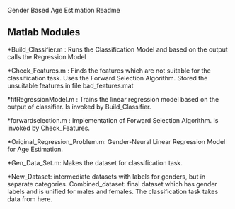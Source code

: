 Gender Based Age Estimation Readme

Matlab Modules
----------

*Build_Classifier.m : Runs the Classification Model and based on the output calls the Regression Model

*Check_Features.m : Finds the features which are not suitable for the classification task. Uses the Forward Selection Algorithm. Stored the unsuitable features in file bad_features.mat

*fitRegressionModel.m : Trains the linear regression model based on the output of classifier. Is invoked by Build_Classifier.

*forwardselection.m : Implementation of Forward Selection Algorithm. Is invoked by Check_Features.

*Original_Regression_Problem.m: Gender-Neural Linear Regression Model for Age Estimation.

*Gen_Data_Set.m: Makes the dataset for classification task.

*New_Dataset: intermediate datasets with labels for genders, but in separate categories.
Combined_dataset: final dataset which has gender labels and is unified for males and females. The classification task takes data from here.

